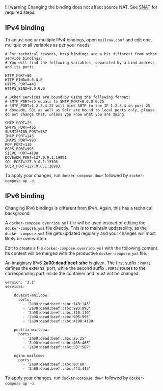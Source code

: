    !!! warning
   Changing the binding does not affect source NAT. See [SNAT](https://mailcow.github.io/mailcow-dockerized-docs/firststeps-snat/) for required steps.

## IPv4 binding

To adjust one or multiple IPv4 bindings, open `mailcow.conf` and edit one, mulitple or all variables as per your needs:

```
# For technical reasons, http bindings are a bit different from other service bindings.
# You will find the following variables, separated by a bind address and its port:

HTTP_PORT=80
HTTP_BIND=0.0.0.0
HTTPS_PORT=443
HTTPS_BIND=0.0.0.0

# Other services are bound by using the following format:
# SMTP_PORT=25 equals to SMTP_PORT=0.0.0.0:25
# SMTP_PORT=1.2.3.4:25 will bind SMTP to the IP 1.2.3.4 on port 25
# doveadm, SQL as well as Solr are bound to local ports only, please do not change that, unless you know what you are doing.

SMTP_PORT=25
SMTPS_PORT=465
SUBMISSION_PORT=587
IMAP_PORT=143
IMAPS_PORT=993
POP_PORT=110
POPS_PORT=995
SIEVE_PORT=4190
DOVEADM_PORT=127.0.0.1:19991
SQL_PORT=127.0.0.1:13306
SOLR_PORT=127.0.0.1:18983
```

To apply your changes, run `docker-compose down` followed by `docker-compose up -d`.

## IPv6 binding

Changing IPv6 bindings is different from IPv4. Again, this has a technical background.

A `docker-compose.override.yml` file will be used instead of editing the `docker-compose.yml` file directly. This is to maintain updatability, as the `docker-compose.yml` file gets updated regularly and your changes will most likely be overwritten.

Edit to create a file  `docker-compose.override.yml` with the following content. Its content will be merged with the productive `docker-compose.yml` file.

An imaginary IPv6 **2a00:dead:beef::abc** is given. The first suffix `:PORT1` defines the external port, while the second suffix `:PORT2` routes to the corresponding port inside the container and must not be changed.

```
version: '2.1'
services:

    dovecot-mailcow:
      ports:
        - '2a00:dead:beef::abc:143:143'
        - '2a00:dead:beef::abc:993:993'
        - '2a00:dead:beef::abc:110:110'
        - '2a00:dead:beef::abc:995:995'
        - '2a00:dead:beef::abc:4190:4190'

    postfix-mailcow:
      ports:
        - '2a00:dead:beef::abc:25:25'
        - '2a00:dead:beef::abc:465:465'
        - '2a00:dead:beef::abc:587:587'

    nginx-mailcow:
      ports:
        - '2a00:dead:beef::abc:80:80'
        - '2a00:dead:beef::abc:443:443'
```

To apply your changes, run `docker-compose down` followed by `docker-compose up -d`.

